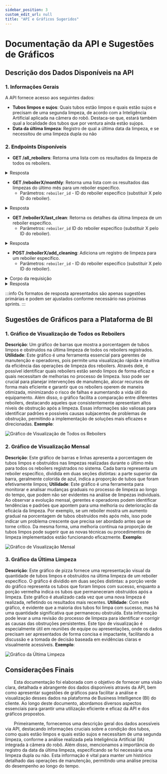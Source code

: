 ```yaml
---
sidebar_position: 3
custom_edit_url: null
title: "API e Gráficos Sugeridos"
---
```


# Documentação da API e Sugestões de Gráficos

## Descrição dos Dados Disponíveis na API

### 1. Informações Gerais
A API fornece acesso aos seguintes dados:
- **Tubos limpos e sujos**: Quais tubos estão limpos e quais estão sujos e precisam de uma segunda limpeza, de acordo com a Inteligência Artificial aplicada na câmera do robô. Destaca-se que, estará também qual a localidade dos tubos que por ventura ainda estão sujops.
- **Data da última limpeza**: Registro de qual a última data da limpeza, e se necessitou de uma limpeza dupla ou não

### 2. Endpoints Disponíveis
- **GET /all_reboilers**: Retorna uma lista com os resultados da limpeza de todos os reboilers.
<details> 
<summary mdxType="summary">Resposta</summary>

```json
      [
    {
      "reboiler_id": "string",
      "clean_status": [
        {
          "tube_id": "string",
          "status": "clean" | "dirty",
          "location": "string"
        }
      ],
      "last_clean_date": "YYYY-MM-DD",
      "double_clean_needed": "true" | "false"
    }
  ]
  ```

</details>

- **GET /reboilerX/monthly**: Retorna uma lista com os resultados das limpezas do último mês para um reboiler específico.
  - Parâmetros: `reboiler_id` - ID do reboiler específico (substituir X pelo ID do reboiler).
<details> 
<summary mdxType="summary">Resposta</summary>

```json
     {
  "reboiler_id": "string",
  "monthly_cleanings": [
    {
      "date": "YYYY-MM-DD",
      "clean_status": [
        {
          "tube_id": "string",
          "status": "clean" | "dirty",
          "location": "string"
        }
      ],
      "double_clean_needed": "true" | "false"
      }
    ]
  }
  ```

</details>
  
- **GET /reboilerX/last_clean**: Retorna os detalhes da última limpeza de um reboiler específico.
  - Parâmetros: `reboiler_id` ID do reboiler específico (substituir X pelo ID do reboiler).
<details> 
<summary mdxType="summary">Resposta</summary>

```json
     {
  "reboiler_id": "string",
  "last_clean_date": "YYYY-MM-DD",
  "clean_status": [
    {
      "tube_id": "string",
      "status": "clean" | "dirty",
      "location": "string"
    }
  ],
  "double_clean_needed": "true" | "false"
  }
  ```

</details>
  
- **POST /reboilerX/add_cleaning**: Adiciona um registro de limpeza para um reboiler específico.
  - Parâmetros: `reboiler_id` - ID do reboiler específico (substituir X pelo ID do reboiler).
<details> 
<summary mdxType="summary">Corpo da requisição</summary>

```json
    {
  "date": "YYYY-MM-DD",
  "clean_status": [
    {
      "tube_id": "string",
      "status": "clean" | "dirty",
      "location": "string"
    }
  ],
  "double_clean_needed": "true" | "false"
  }
  ```

</details>
  
<details> 
<summary mdxType="summary">Resposta</summary>

```json
   {
  "message": "Cleaning record added successfully",
  "reboiler_id": "string",
  "date": "YYYY-MM-DD"
  }
  ```

</details>

:::info
Os formatos de resposta apresentados são apenas sugestões primárias e podem ser ajustados conforme necessário nas próximas sprints.
:::

## Sugestões de Gráficos para a Plataforma de BI

### 1. Gráfico de Visualização de Todos os Reboilers
**Descrição**: Um gráfico de barras que mostra a porcentagem de tubos limpos e obstruídos na última limpeza de todos os reboilers registrados.  
**Utilidade**: Este gráfico é uma ferramenta essencial para gerentes de manutenção e operadores, pois permite uma visualização rápida e intuitiva da eficiência das operações de limpeza dos reboilers. Através dele, é possível identificar quais reboilers estão sendo limpos de forma eficaz e quais necessitam de melhorias no processo de limpeza. Isso pode ser crucial para planejar intervenções de manutenção, alocar recursos de forma mais eficiente e garantir que os reboilers operem de maneira otimizada, minimizando o risco de falhas e aumentando a vida útil do equipamento. Além disso, o gráfico facilita a comparação entre diferentes reboilers, destacando aqueles que consistentemente apresentam altos níveis de obstrução após a limpeza. Essas informações são valiosas para identificar padrões e possíveis causas subjacentes de problemas de obstrução, permitindo a implementação de soluções mais eficazes e direcionadas. 
**Exemplo**:

![Gráfico de Visualização de Todos os Reboilers](../../../static/img/Graficos/GraficoTR.png)

### 2. Gráfico de Visualização Mensal
**Descrição**: Este gráfico de barras e linhas apresenta a porcentagem de tubos limpos e obstruídos nas limpezas realizadas durante o último mês para todos os reboilers registrados no sistema. Cada barra representa um reboiler específico, dividida em duas seções distintas: a parte superior da barra, geralmente colorida de azul, indica a proporção de tubos que foram efetivamente limpos;
**Utilidade**:  Este gráfico é uma ferramenta para monitorar e analisar mudanças graduais no processo de limpeza ao longo do tempo, que podem não ser evidentes na análise de limpezas individuais. Ao observar a evolução mensal, gerentes e operadores podem identificar tendências e padrões que apontem para uma melhoria ou deterioração da eficácia da limpeza. Por exemplo, se um reboiler mostra um aumento gradual na porcentagem de tubos obstruídos mês após mês, isso pode indicar um problema crescente que precisa ser abordado antes que se torne crítico. Da mesma forma, uma melhoria contínua na proporção de tubos limpos pode sugerir que as novas técnicas ou procedimentos de limpeza implementados estão funcionando eficazmente.
**Exemplo**:

![Gráfico de Visualização Mensal](../../../static/img/Graficos/GraficoM.png)

### 3. Gráfico da Última Limpeza
**Descrição**: Este gráfico de pizza fornece uma representação visual da quantidade de tubos limpos e obstruídos na última limpeza de um reboiler específico. O gráfico é dividido em duas seções distintas: a porção verde do gráfico representa os tubos que foram limpos com sucesso, enquanto a porção vermelha indica os tubos que permaneceram obstruídos após a limpeza. Este gráfico é atualizado cada vez que uma nova limpeza é realizada, refletindo os resultados mais recentes.
**Utilidade**: Com este gráfico, é evidente que a maioria dos tubos foi limpa com sucesso, mas há uma quantidade significativa que permaneceu obstruída. Esta informação pode levar a uma revisão do processo de limpeza para identificar e corrigir as causas das obstruções persistentes. Este tipo de visualização é especialmente útil em reuniões de equipe ou apresentações, onde os dados precisam ser apresentados de forma concisa e impactante, facilitando a discussão e a tomada de decisão baseada em evidências claras e visualmente acessíveis. 
**Exemplo**:

![Gráfico da Última Limpeza](../../../static/img/Graficos/GraficoUL.png)

## Considerações Finais
&emsp;&emsp;Esta documentação foi elaborada com o objetivo de fornecer uma visão clara, detalhada e abrangente dos dados disponíveis através da API, bem como apresentar sugestões de gráficos para facilitar a análise e visualização desses dados na plataforma de Business Intelligence (BI) do cliente. Ao longo deste documento, abordamos diversos aspectos essenciais para garantir uma utilização eficiente e eficaz da API e dos gráficos propostos.

&emsp;&emsp;Primeiramente, fornecemos uma descrição geral dos dados acessíveis via API, destacando informações cruciais sobre a condição dos tubos, como quais estão limpos e quais estão sujos e necessitam de uma segunda limpeza, conforme a análise realizada pela Inteligência Artificial (IA) integrada à câmera do robô. Além disso, mencionamos a importância do registro da data da última limpeza, especificando se foi necessária uma limpeza dupla ou não. Esta informação é vital para manter um histórico detalhado das operações de manutenção, permitindo uma análise precisa do desempenho ao longo do tempo.
